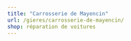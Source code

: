 ```yaml
---
title: "Carrosserie de Mayencin"
url: /gieres/carrosserie-de-mayencin/
shop: réparation de voitures
---
```

